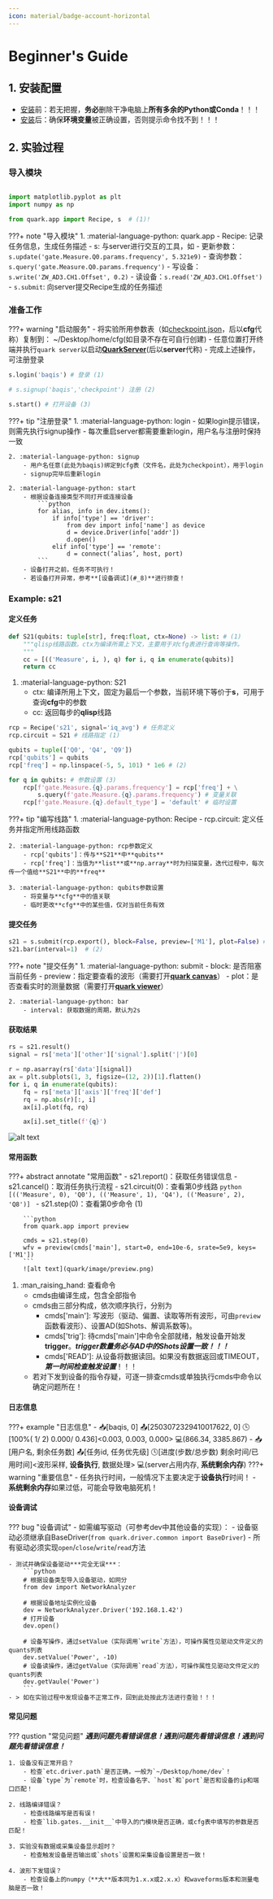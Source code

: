 ```yaml
---
icon: material/badge-account-horizontal
---
```


# **Beginner's Guide**

## 1. **安装配置**
- [安装](../#installation)前：若无把握，**务必**删除干净电脑上**所有多余的Python或Conda**！！！
- [安装](../#installation)后：确保**环境变量**被正确设置，否则提示命令找不到！！！


## 2. **实验过程**

### **导入模块**
```python

import matplotlib.pyplot as plt
import numpy as np

from quark.app import Recipe, s  # (1)!
```

???+ note "导入模块"
    1. :material-language-python: quark.app
        - Recipe: 记录任务信息，生成任务描述
        - s: 与server进行交互的工具，如
            - 更新参数：`s.update('gate.Measure.Q0.params.frequency', 5.321e9)`
            - 查询参数：`s.query('gate.Measure.Q0.params.frequency')`
            - 写设备：`s.write('ZW_AD3.CH1.Offset', 0.2)`
            - 读设备：`s.read('ZW_AD3.CH1.Offset')`
            - `s.submit`: 向server提交Recipe生成的任务描述



### **准备工作**

???+ warning "启动服务"
    - 将实验所用参数表（如[checkpoint.json](../code/checkpoint.json)，后以**cfg**代称）复制到： ~/Desktop/home/cfg(如目录不存在可自行创建)
    - 任意位置打开终端并执行`quark server`以启动[**QuarkServer**](quark/server.md)(后以**server**代称)
    - 完成上述操作，可注册登录

```python
s.login('baqis') # 登录 (1)

# s.signup('baqis','checkpoint') 注册 (2)

s.start() # 打开设备 (3)
```

???+ tip "注册登录"
    1. :material-language-python: login
        - 如果login提示错误，则需先执行signup操作
        - 每次重启server都需要重新login，用户名与注册时保持一致

    2. :material-language-python: signup
        - 用户名任意(此处为baqis)绑定到cfg表（文件名，此处为checkpoint），用于login
        - signup完毕后重新login

    2. :material-language-python: start
        - 根据设备连接类型不同打开或连接设备
            ```python
            for alias, info in dev.items():
                if info['type'] == 'driver':
                    from dev import info['name'] as device
                    d = device.Driver(info['addr'])
                    d.open()
                elif info['type'] == 'remote':
                    d = connect(‘alias’, host, port)
            ```
        - 设备打开之前，任务不可执行！
        - 若设备打开异常，参考**[设备调试](#_8)**进行排查！


### **Example: s21**

#### 定义任务
```python
def S21(qubits: tuple[str], freq:float, ctx=None) -> list: # (1)
    """qlisp线路函数。ctx为编译所需上下文，主要用于对cfg表进行查询等操作。
    """
    cc = [(('Measure', i, ), q) for i, q in enumerate(qubits)]
    return cc
```

1. :material-language-python: S21
    - ctx: 编译所用上下文，固定为最后一个参数，当前环境下等价于**s**，可用于查询**cfg**中的参数
    - cc: 返回每步的**qlisp**线路


```python
rcp = Recipe('s21', signal='iq_avg') # 任务定义
rcp.circuit = S21 # 线路指定 (1)

qubits = tuple(['Q0', 'Q4', 'Q9'])
rcp['qubits'] = qubits
rcp['freq'] = np.linspace(-5, 5, 101) * 1e6 # (2)

for q in qubits: # 参数设置 (3)
    rcp[f'gate.Measure.{q}.params.frequency'] = rcp['freq'] + \
        s.query(f'gate.Measure.{q}.params.frequency') # 变量关联
    rcp[f'gate.Measure.{q}.default_type'] = 'default' # 临时设置
```

???+ tip "编写线路"
    1. :material-language-python: Recipe
        - rcp.circuit: 定义任务并指定所用线路函数

    2. :material-language-python: rcp参数定义
        - rcp['qubits']：传与**S21**中**qubits**
        - rcp['freq']：当值为**list**或**np.array**时为扫描变量，迭代过程中，每次传一个值给**S21**中的**freq**

    3. :material-language-python: qubits参数设置
        - 将变量与**cfg**中的值关联
        - 临时更改**cfg**中的某些值，仅对当前任务有效

#### 提交任务
```python
s21 = s.submit(rcp.export(), block=False, preview=['M1'], plot=False) # (1)
s21.bar(interval=1)  # (2)
```

???+ note "提交任务"
    1. :material-language-python: submit
        - block: 是否阻塞当前任务
        - preview：指定要查看的波形（需要打开[**quark canvas**](quark/canvas.md)）
        - plot：是否查看实时的测量数据（需要打开[**quark viewer**](quark/viewer.md)）

    2. :material-language-python: bar
        - interval: 获取数据的周期，默认为2s

#### 获取结果
```python
rs = s21.result()
signal = rs['meta']['other']['signal'].split('|')[0]

r = np.asarray(rs['data'][signal])
ax = plt.subplots(1, 3, figsize=(12, 2))[1].flatten()
for i, q in enumerate(qubits):
    fq = rs['meta']['axis']['freq']['def']
    rq = np.abs(r)[:, i]
    ax[i].plot(fq, rq)

    ax[i].set_title(f'{q}')
```
![alt text](quark/image/s21.png)


#### 常用函数

???+ abstract annotate "常用函数"
    - s21.report()：获取任务错误信息
    - s21.cancel()：取消任务执行流程
    - s21.circuit(0)：查看第0步线路
        ```python 
        [(('Measure', 0), 'Q0'), (('Measure', 1), 'Q4'), (('Measure', 2), 'Q8')]
        ```
    - s21.step(0)：查看第0步命令 (1)

        ```python 
        from quark.app import preview

        cmds = s21.step(0)
        wfv = preview(cmds['main'], start=0, end=10e-6, srate=5e9, keys=['M1'])
        ```
        ![alt text](quark/image/preview.png)


1.  :man_raising_hand: 查看命令
    - cmds由编译生成，包含全部指令
    - cmds由三部分构成，依次顺序执行，分别为
        - cmds['main']: 写波形（驱动、偏置、读取等所有波形，可由`preview`函数看波形）、设置AD(如Shots、解调系数等)。
        - cmds['trig']: 待cmds['main']中命令全部就绪，触发设备开始发**trigger**。***trigger数量务必与AD中的Shots设置一致！！！***
        - cmds['READ']: 从设备将数据读回。如果没有数据返回或TIMEOUT，***第一时间检查触发设置***！！！
    - 若对下发到设备的指令存疑，可逐一排查cmds或单独执行cmds中命令以确定问题所在！


#### **日志信息**
???+ example "日志信息"
    - 📥[baqis, 0] 📤[2503072329410017622, 0] 🕓[100%(  1/  2)  0.000/ 0.436]<0.003, 0.003, 0.000> 💻(866.34, 3385.867)
    - 📥[用户名, 剩余任务数] 📤[任务id, 任务优先级] 🕓[进度(步数/总步数) 剩余时间/已用时间]<波形采样, **设备执行**, 数据处理> 💻(server占用内存, **系统剩余内存**)
    ???+ warning "重要信息"
        - 任务执行时间，一般情况下主要决定于**设备执行**时间！
        - **系统剩余内存**如果过低，可能会导致电脑死机！


#### **设备调试**
??? bug "设备调试"
    - 如需编写驱动（可参考dev中其他设备的实现）：
        - 设备驱动必须继承自BaseDriver(`from quark.driver.common import BaseDriver`)
        - 所有驱动必须实现`open`/`close`/`write`/`read`方法

    - 测试并确保设备驱动***完全无误***：
        ```python
        # 根据设备类型导入设备驱动，如网分
        from dev import NetworkAnalyzer

        # 根据设备地址实例化设备
        dev = NetworkAnalyzer.Driver('192.168.1.42')
        # 打开设备
        dev.open()

        # 设备写操作，通过setValue（实际调用`write`方法），可操作属性见驱动文件定义的quants列表
        dev.setValue('Power', -10)
        # 设备读操作，通过getValue（实际调用`read`方法），可操作属性见驱动文件定义的quants列表
        dev.getVaule('Power')
        ```
    - > 如在实验过程中发现设备不正常工作，回到此处按此方法进行查验！！！


#### **常见问题**
??? qustion "常见问题"
    ***遇到问题先看错误信息！遇到问题先看错误信息！遇到问题先看错误信息！***

    1. 设备没有正常开启？
        - 检查`etc.driver.path`是否正确，一般为`~/Desktop/home/dev`！
        - 设备`type`为`remote`时，检查设备名字、`host`和`port`是否和设备的ip和端口匹配！

    2. 线路编译错误？
        - 检查线路编写是否有误！
        - 检查`lib.gates.__init__`中导入的门模块是否正确，或cfg表中填写的参数是否匹配！

    3. 实验没有数据或采集设备显示超时？
        - 检查触发设备是否输出或`shots`设置和采集设备设置是否一致！

    4. 波形下发错误？
        - 检查设备上的numpy（**大**版本同为1.x.x或2.x.x）和waveforms版本和测量电脑是否一致！